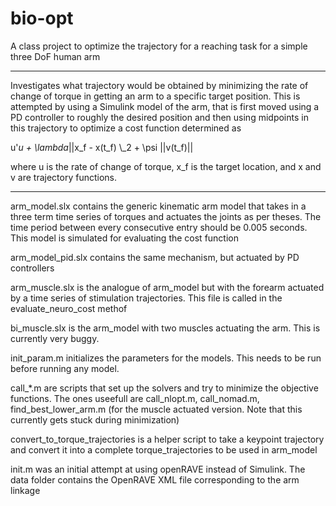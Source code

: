 bio-opt
=======

A class project to optimize the trajectory for a reaching task for a simple three DoF human arm

---

Investigates what trajectory would be obtained by minimizing the rate of change of torque in getting an arm to a specific target position. This is attempted by using a Simulink model of the arm, that is first moved using a PD controller to roughly the desired position and then using midpoints in this trajectory to optimize a cost function determined as 

 u'*u + \lambda*||x_f - x(t_f) \\_2 + \psi ||v(t_f)||
 
 where u is the rate of change of torque, x_f is the target location, and x and v are trajectory functions.

-----

arm_model.slx contains the generic kinematic arm model that takes in a three term time series of torques and actuates the joints as per theses. The time period between every consecutive entry should be 0.005 seconds. This model is simulated for evaluating the cost function

arm_model_pid.slx contains the same mechanism, but actuated by PD controllers

arm_muscle.slx is the analogue of arm_model but with the forearm actuated by a time series of stimulation trajectories. This file is called in the evaluate_neuro_cost methof

bi_muscle.slx is the arm_model with two muscles actuating the arm. This is currently very buggy.

init_param.m initializes the parameters for the models. This needs to be run before running any model.

call_*.m are scripts that set up the solvers and try to minimize the objective functions. The ones useefull are call_nlopt.m, call_nomad.m, find_best_lower_arm.m (for the muscle actuated version. Note that this currently gets stuck during minimization)

convert_to_torque_trajectories is a helper script to take a keypoint trajectory and convert it into a complete torque_trajectories to be used in arm_model

init.m was an initial attempt at using openRAVE instead of Simulink. The data folder contains the OpenRAVE XML file corresponding to the arm linkage
